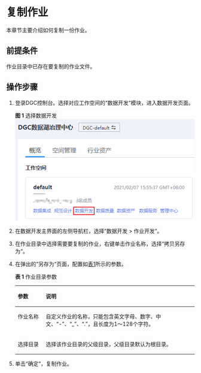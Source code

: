 # 复制作业<a name="dgc_01_0440"></a>

本章节主要介绍如何复制一份作业。

## 前提条件<a name="zh-cn_topic_0155769844_section5980444155515"></a>

作业目录中已存在要复制的作业文件。

## 操作步骤<a name="zh-cn_topic_0155769844_section1332204345418"></a>

1.  登录DGC控制台。选择对应工作空间的“数据开发“模块，进入数据开发页面。

    **图 1**  选择数据开发<a name="dgc_01_0423_fig746051541519"></a>  
    ![](figures/选择数据开发.png "选择数据开发")

2.  在数据开发主界面的左侧导航栏，选择“数据开发  \>  作业开发“。
3.  在作业目录中选择需要要复制的作业，右键单击作业名称，选择“拷贝另存为“。
4.  在弹出的“另存为“页面，配置如[表1](#zh-cn_topic_0155769844_table133101211151017)所示的参数。

    **表 1**  作业目录参数

    <a name="zh-cn_topic_0155769844_table133101211151017"></a>
    <table><thead align="left"><tr id="zh-cn_topic_0155769844_row5310151181012"><th class="cellrowborder" valign="top" width="15.61%" id="mcps1.2.3.1.1"><p id="zh-cn_topic_0155769844_p2047417483107"><a name="zh-cn_topic_0155769844_p2047417483107"></a><a name="zh-cn_topic_0155769844_p2047417483107"></a>参数</p>
    </th>
    <th class="cellrowborder" valign="top" width="84.39%" id="mcps1.2.3.1.2"><p id="zh-cn_topic_0155769844_p64741348111018"><a name="zh-cn_topic_0155769844_p64741348111018"></a><a name="zh-cn_topic_0155769844_p64741348111018"></a>说明</p>
    </th>
    </tr>
    </thead>
    <tbody><tr id="zh-cn_topic_0155769844_row1431031141019"><td class="cellrowborder" valign="top" width="15.61%" headers="mcps1.2.3.1.1 "><p id="zh-cn_topic_0155769844_p18474148171010"><a name="zh-cn_topic_0155769844_p18474148171010"></a><a name="zh-cn_topic_0155769844_p18474148171010"></a>作业名称</p>
    </td>
    <td class="cellrowborder" valign="top" width="84.39%" headers="mcps1.2.3.1.2 "><p id="zh-cn_topic_0155769844_p14475124861013"><a name="zh-cn_topic_0155769844_p14475124861013"></a><a name="zh-cn_topic_0155769844_p14475124861013"></a>自定义<span id="zh-cn_topic_0099797006_text60297745152525"><a name="zh-cn_topic_0099797006_text60297745152525"></a><a name="zh-cn_topic_0099797006_text60297745152525"></a>作业</span>的名称，只能包含英文字母、数字、中文、<span class="parmvalue" id="zh-cn_topic_0099797006_parmvalue75451434163716"><a name="zh-cn_topic_0099797006_parmvalue75451434163716"></a><a name="zh-cn_topic_0099797006_parmvalue75451434163716"></a>“-”</span>、<span class="parmvalue" id="zh-cn_topic_0099797006_parmvalue28176383151357"><a name="zh-cn_topic_0099797006_parmvalue28176383151357"></a><a name="zh-cn_topic_0099797006_parmvalue28176383151357"></a>“_”</span>、<span class="parmvalue" id="zh-cn_topic_0099797006_parmvalue18184754133715"><a name="zh-cn_topic_0099797006_parmvalue18184754133715"></a><a name="zh-cn_topic_0099797006_parmvalue18184754133715"></a>“.”</span>，且长度为1～128个字符。</p>
    </td>
    </tr>
    <tr id="zh-cn_topic_0155769844_row26911711416"><td class="cellrowborder" valign="top" width="15.61%" headers="mcps1.2.3.1.1 "><p id="zh-cn_topic_0155769844_p104745486106"><a name="zh-cn_topic_0155769844_p104745486106"></a><a name="zh-cn_topic_0155769844_p104745486106"></a>选择目录</p>
    </td>
    <td class="cellrowborder" valign="top" width="84.39%" headers="mcps1.2.3.1.2 "><p id="zh-cn_topic_0155769844_p5474134861012"><a name="zh-cn_topic_0155769844_p5474134861012"></a><a name="zh-cn_topic_0155769844_p5474134861012"></a>选择该作业目录的父级目录，父级目录默认为根目录。</p>
    </td>
    </tr>
    </tbody>
    </table>

5.  单击“确定“，复制作业。

